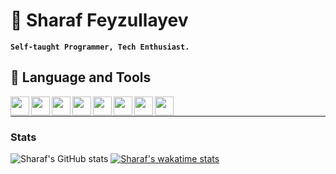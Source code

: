 <!--### Hi there 👋-->

<!--**FSharafff/FSharafff** is a ✨ _special_ ✨ repository because its `README.md` (this file) appears on your GitHub profile.-->

# 👾 Sharaf Feyzullayev 

**`Self-taught Programmer, Tech Enthusiast.`**

## 🧰 Language and Tools

<img align="left" width="30px" src="https://cdn.jsdelivr.net/gh/devicons/devicon/icons/c/c-original.svg" />
<img align="left" width="30px" src="https://cdn.jsdelivr.net/gh/devicons/devicon/icons/python/python-original.svg" />
<img align="left" width="30px" src="https://cdn.jsdelivr.net/gh/devicons/devicon/icons/flask/flask-original.svg" />
<img align="left" width="30px" src="https://cdn.jsdelivr.net/gh/devicons/devicon/icons/javascript/javascript-original.svg" />
<img align="left" width="30px" src="https://cdn.jsdelivr.net/gh/devicons/devicon/icons/html5/html5-plain-wordmark.svg" />
<img align="left" width="30px" src="https://cdn.jsdelivr.net/gh/devicons/devicon/icons/css3/css3-plain-wordmark.svg" />
<img align="left" width="30px" src="https://cdn.jsdelivr.net/gh/devicons/devicon/icons/git/git-original.svg" />
<img align="left" width="30px" src="https://cdn.jsdelivr.net/gh/devicons/devicon/icons/github/github-original.svg" />
<br/>
 
 ---

### Stats

![Sharaf's GitHub stats](https://github-readme-stats.vercel.app/api?username=FSharafff&show_icons=true&theme=great-gatsby)
[![Sharaf's wakatime stats](https://github-readme-stats.vercel.app/api/wakatime?username=FSharafff&theme=gotham)](https://github.com/anuraghazra/github-readme-stats)

